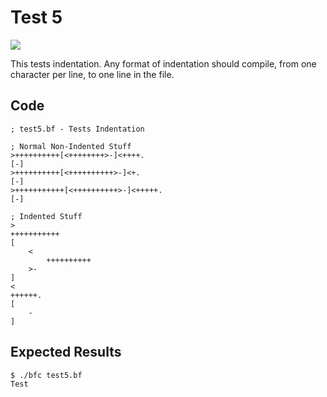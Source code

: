 # Test 5

<img src="https://bfc-test.https12345678.repl.co/badge.php?test=5">

This tests indentation. Any format of indentation should compile, from one character per line, to one line in the file.

## Code

```brainfuck
; test5.bf - Tests Indentation

; Normal Non-Indented Stuff
>++++++++++[<++++++++>-]<++++.
[-]
>++++++++++[<++++++++++>-]<+.
[-]
>+++++++++++[<++++++++++>-]<+++++.
[-]

; Indented Stuff
>
+++++++++++
[
	<
		++++++++++
	>-
]
<
++++++.
[
	-
]
```

## Expected Results

```
$ ./bfc test5.bf
Test
```
